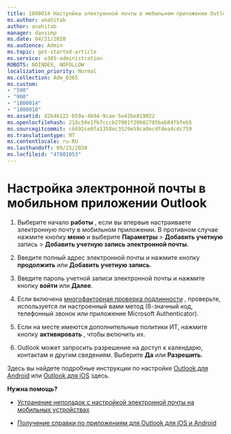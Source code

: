 ```yaml
---
title: 1800014 Настройка электронной почты в мобильном приложении Outlook
ms.author: anahitab
author: anahitab
manager: dansimp
ms.date: 04/21/2020
ms.audience: Admin
ms.topic: get-started-article
ms.service: o365-administration
ROBOTS: NOINDEX, NOFOLLOW
localization_priority: Normal
ms.collection: Adm_O365
ms.custom:
- "598"
- "900"
- "1800014"
- "1800018"
ms.assetid: d2b46122-b59a-4b94-9cae-5e42be819022
ms.openlocfilehash: 218c50e1fb7cccb27001f20682785bab84fbfeb5
ms.sourcegitcommit: c6692ce0fa1358ec3529e59ca0ecdfdea4cdc759
ms.translationtype: MT
ms.contentlocale: ru-RU
ms.lasthandoff: 09/15/2020
ms.locfileid: "47801053"
---
```

# <a name="set-up-email-in-the-outlook-mobile-app"></a>Настройка электронной почты в мобильном приложении Outlook

1. Выберите начало **работы** , если вы впервые настраиваете электронную почту в мобильном приложении. В противном случае нажмите кнопку **меню** и выберите **Параметры** \> **Добавить учетную** запись \> **Добавить учетную запись электронной почты**.

2. Введите полный адрес электронной почты и нажмите кнопку **продолжить** или **Добавить учетную запись**.

3. Введите пароль учетной записи электронной почты и нажмите кнопку **войти** или **Далее**.

4. Если включена [многофакторная проверка подлинности](https://docs.microsoft.com/microsoft-365/admin/security-and-compliance/set-up-multi-factor-authentication) , проверьте, используется ли настроенный вами метод (6-значный код, телефонный звонок или приложение Microsoft Authenticator).

5. Если на месте имеются дополнительные политики ИТ, нажмите кнопку **активировать** , чтобы включить их.

6. Outlook может запросить разрешение на доступ к календарю, контактам и другим сведениям. Выберите **Да** или **Разрешить**.

Здесь вы найдете подробные инструкции по настройке [Outlook для Android](https://support.office.com/article/886db551-8dfa-4fd5-b835-f8e532091872.aspx) или [Outlook для iOS](https://support.office.com/article/b2de2161-cc1d-49ef-9ef9-81acd1c8e234.aspx) здесь.
  
 **Нужна помощь?**
  
- [Устранение неполадок с настройкой электронной почты на мобильных устройствах](https://support.office.com/article/a264ef01-9c88-48fb-9285-7017e4f31f02.aspx)

- [Получение справки по приложениям для Outlook для iOS и Android](https://support.office.com/article/218a22d1-9fa5-4889-b689-de1c63493243.aspx#ID0EAABAAA=Contact_Support)
